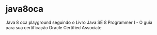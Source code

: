 # java8oca
Java 8 oca playground seguindo o Livro Java SE 8 Programmer I - O guia para sua certificação Oracle Certified Associate
